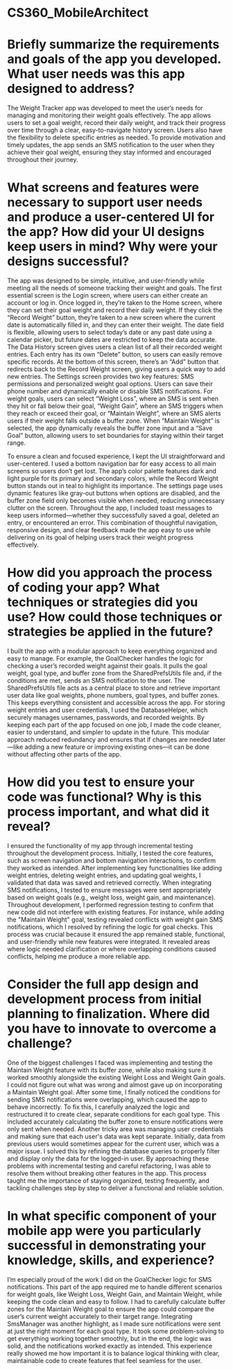 # CS360_MobileArchitect

# Briefly summarize the requirements and goals of the app you developed. What user needs was this app designed to address?
The Weight Tracker app was developed to meet the user’s needs for managing and monitoring their weight goals effectively. The app allows users to set a goal weight, record their daily weight, and track their progress over time through a clear, easy-to-navigate history screen. Users also have the flexibility to delete specific entries as needed. To provide motivation and timely updates, the app sends an SMS notification to the user when they achieve their goal weight, ensuring they stay informed and encouraged throughout their journey.

# What screens and features were necessary to support user needs and produce a user-centered UI for the app? How did your UI designs keep users in mind? Why were your designs successful?

The app was designed to be simple, intuitive, and user-friendly while meeting all the needs of someone tracking their weight and goals. The first essential screen is the Login screen, where users can either create an account or log in. Once logged in, they’re taken to the Home screen, where they can set their goal weight and record their daily weight. If they click the “Record Weight” button, they’re taken to a new screen where the current date is automatically filled in, and they can enter their weight. The date field is flexible, allowing users to select today’s date or any past date using a calendar picker, but future dates are restricted to keep the data accurate. The Data History screen gives users a clean list of all their recorded weight entries. Each entry has its own “Delete” button, so users can easily remove specific records. At the bottom of this screen, there’s an “Add” button that redirects back to the Record Weight screen, giving users a quick way to add new entries. The Settings screen provides two key features: SMS permissions and personalized weight goal options. Users can save their phone number and dynamically enable or disable SMS notifications. For weight goals, users can select “Weight Loss”, where an SMS is sent when they hit or fall below their goal, “Weight Gain”, where an SMS triggers when they reach or exceed their goal, or “Maintain Weight”, where an SMS alerts users if their weight falls outside a buffer zone. When “Maintain Weight” is selected, the app dynamically reveals the buffer zone input and a “Save Goal” button, allowing users to set boundaries for staying within their target range. 

To ensure a clean and focused experience, I kept the UI straightforward and user-centered. I used a bottom navigation bar for easy access to all main screens so users don’t get lost. The app’s color palette features dark and light purple for its primary and secondary colors, while the Record Weight button stands out in teal to highlight its importance. The settings page uses dynamic features like gray-out buttons when options are disabled, and the buffer zone field only becomes visible when needed, reducing unnecessary clutter on the screen. Throughout the app, I included toast messages to keep users informed—whether they successfully saved a goal, deleted an entry, or encountered an error. This combination of thoughtful navigation, responsive design, and clear feedback made the app easy to use while delivering on its goal of helping users track their weight progress effectively.

# How did you approach the process of coding your app? What techniques or strategies did you use? How could those techniques or strategies be applied in the future?
I built the app with a modular approach to keep everything organized and easy to manage. For example, the GoalChecker handles the logic for checking a user’s recorded weight against their goals. It pulls the goal weight, goal type, and buffer zone from the SharedPrefsUtils file and, if the conditions are met, sends an SMS notification to the user. The SharedPrefsUtils file acts as a central place to store and retrieve important user data like goal weights, phone numbers, goal types, and buffer zones. This keeps everything consistent and accessible across the app. For storing weight entries and user credentials, I used the DatabaseHelper, which securely manages usernames, passwords, and recorded weights. By keeping each part of the app focused on one job, I made the code cleaner, easier to understand, and simpler to update in the future. This modular approach reduced redundancy and ensures that if changes are needed later—like adding a new feature or improving existing ones—it can be done without affecting other parts of the app.

# How did you test to ensure your code was functional? Why is this process important, and what did it reveal?
I ensured the functionality of my app through incremental testing throughout the development process. Initially, I tested the core features, such as screen navigation and bottom navigation interactions, to confirm they worked as intended. After implementing key functionalities like adding weight entries, deleting weight entries, and updating goal weights, I validated that data was saved and retrieved correctly. When integrating SMS notifications, I tested to ensure messages were sent appropriately based on weight goals (e.g., weight loss, weight gain, and maintenance). Throughout development, I performed regression testing to confirm that new code did not interfere with existing features. For instance, while adding the "Maintain Weight" goal, testing revealed conflicts with weight gain SMS notifications, which I resolved by refining the logic for goal checks. This process was crucial because it ensured the app remained stable, functional, and user-friendly while new features were integrated. It revealed areas where logic needed clarification or where overlapping conditions caused conflicts, helping me produce a more reliable app. 

# Consider the full app design and development process from initial planning to finalization. Where did you have to innovate to overcome a challenge?
One of the biggest challenges I faced was implementing and testing the Maintain Weight feature with its buffer zone, while also making sure it worked smoothly alongside the existing Weight Loss and Weight Gain goals. I could not figure out what was wrong and almost gave up on incorporating a Maintain Weight goal. After some time, I finally noticed the conditions for sending SMS notifications were overlapping, which caused the app to behave incorrectly. To fix this, I carefully analyzed the logic and restructured it to create clear, separate conditions for each goal type. This included accurately calculating the buffer zone to ensure notifications were only sent when needed. Another tricky area was managing user credentials and making sure that each user's data was kept separate. Initially, data from previous users would sometimes appear for the current user, which was a major issue. I solved this by refining the database queries to properly filter and display only the data for the logged-in user. By approaching these problems with incremental testing and careful refactoring, I was able to resolve them without breaking other features in the app. This process taught me the importance of staying organized, testing frequently, and tackling challenges step by step to deliver a functional and reliable solution.

# In what specific component of your mobile app were you particularly successful in demonstrating your knowledge, skills, and experience?
I’m especially proud of the work I did on the GoalChecker logic for SMS notifications. This part of the app required me to handle different scenarios for weight goals, like Weight Loss, Weight Gain, and Maintain Weight, while keeping the code clean and easy to follow. I had to carefully calculate buffer zones for the Maintain Weight goal to ensure the app could compare the user’s current weight accurately to their target range. Integrating SmsManager was another highlight, as I made sure notifications were sent at just the right moment for each goal type. It took some problem-solving to get everything working together smoothly, but in the end, the logic was solid, and the notifications worked exactly as intended. This experience really showed me how important it is to balance logical thinking with clear, maintainable code to create features that feel seamless for the user.
